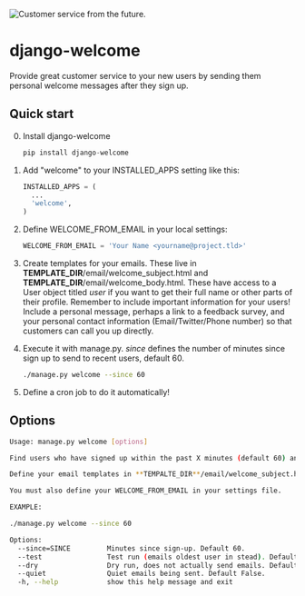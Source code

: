 ![Customer service from the future.](http://i.imgur.com/exqZhMr.gif)

django-welcome
==============

Provide great customer service to your new users by sending them personal welcome messages after they sign up.

Quick start
------------

0. Install django-welcome

    ```python
    pip install django-welcome
    ```

1. Add "welcome" to your INSTALLED_APPS setting like this:

    ```python
    INSTALLED_APPS = (
      ...
      'welcome',
    )
    ```

3. Define WELCOME_FROM_EMAIL in your local settings:

    ```python
    WELCOME_FROM_EMAIL = 'Your Name <yourname@project.tld>'
    ```

4. Create templates for your emails. These live in **TEMPLATE_DIR**/email/welcome_subject.html and **TEMPLATE_DIR**/email/welcome_body.html. These have access to a User object titled _user_ if you want to get their full name or other parts of their profile. Remember to include important information for your users! Include a personal message, perhaps a link to a feedback survey, and your personal contact information (Email/Twitter/Phone number) so that customers can call you up directly.

5. Execute it with manage.py. _since_ defines the number of minutes since sign up to send to recent users, default 60.

    ```bash
    ./manage.py welcome --since 60
    ```

6. Define a cron job to do it automatically!

Options
---------

```bash
Usage: manage.py welcome [options] 

Find users who have signed up within the past X minutes (default 60) and email them.

Define your email templates in **TEMPALTE_DIR**/email/welcome_subject.html and **TEMPALTE_DIR**/email/welcome_body.html

You must also define your WELCOME_FROM_EMAIL in your settings file.

EXAMPLE:

./manage.py welcome --since 60

Options:
  --since=SINCE         Minutes since sign-up. Default 60.
  --test                Test run (emails oldest user in stead). Default False.
  --dry                 Dry run, does not actually send emails. Default False.
  --quiet               Quiet emails being sent. Default False.
  -h, --help            show this help message and exit
```
